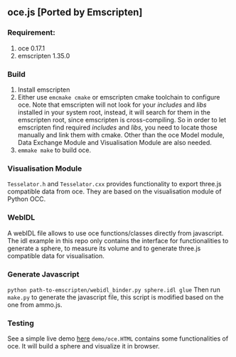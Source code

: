 ## oce.js [Ported by Emscripten]

### Requirement:
1. oce 0.17.1
2. emscripten 1.35.0

### Build
1. Install emscripten 
2. Either use `emcmake cmake` or emscripten cmake toolchain to configure oce. Note that emscripten will not look for your <i>includes </i> and <i> libs</i> installed in your system root, instead, it will search for them in the emscripten root, since emscripten is cross-compiling. So in order to let emscripten find required <i>includes</i> and <i>libs</i>, you need to locate those manually and link them with cmake. Other than the oce Model module, Data Exchange Module and Visualisation Module are also needed.
3. `emmake make` to build oce. 

### Visualisation Module
 `Tesselator.h` and `Tesselator.cxx` provides functionality to export three.js compatible data from oce.  They are based on the visualisation module of Python OCC.

### WebIDL
A webIDL file allows to use oce functions/classes directly from javascript. The idl example in this repo only contains the interface for functionalities to generate a sphere, to measure its volume and to generate three.js compatible data for visualisation.

### Generate Javascript 
``` python path-to-emscripten/webidl_binder.py sphere.idl glue ```
Then run `make.py` to generate the javascript file, this script is modified based on the one from ammo.js.

### Testing
See a simple live demo [here](https://chepilot.github.io/oce-emscripten)
`demo/oce.HTML` contains some functionalities of oce. It will build a sphere and visualize it in browser.
